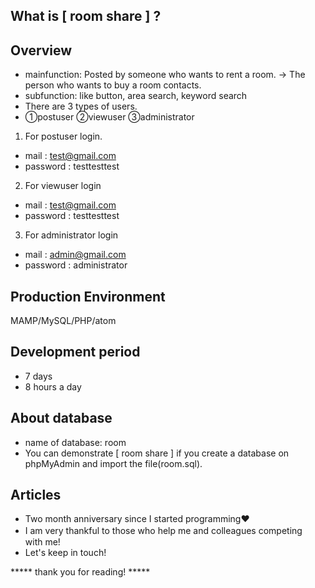 ## What is [ room share ] ?
## Overview
 - mainfunction: Posted by someone who wants to rent a room. → The person who wants to buy a room contacts.
 - subfunction: like button, area search, keyword search
 - There are 3 types of users.
 - ①postuser ②viewuser ③administrator

1. For postuser login.
 - mail : test@gmail.com
 - password : testtesttest

2. For viewuser login
 - mail : test@gmail.com
 - password : testtesttest
 
 3. For administrator login
 - mail : admin@gmail.com
 - password : administrator

## Production Environment
 MAMP/MySQL/PHP/atom

## Development period
 - 7 days
 - 8 hours a day

## About database
 - name of database: room
 - You can demonstrate [ room share ] if you create a database on phpMyAdmin and import the file(room.sql).

## Articles
 - Two month anniversary since I started programming❤︎
 - I am very thankful to those who help me and colleagues competing　with me!
 - Let's keep in touch!
 
 *****  thank you for reading!  *****
